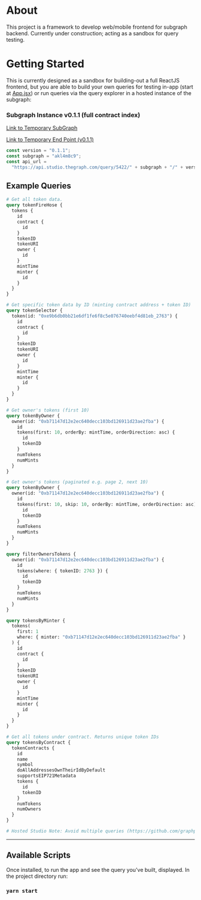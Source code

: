 # About

This project is a framework to develop web/mobile frontend for subgraph backend. Currently under construction; acting as a sandbox for query testing.

# Getting Started

This is currently designed as a sandbox for building-out a full ReactJS frontend, but you are able to build your own queries for testing in-app (start at [App.jsx](src/App.jsx)) or run queries via the query explorer in a hosted instance of the subgraph:

### Subgraph Instance v0.1.1 (full contract index)

[Link to Temporary SubGraph](https://thegraph.com/studio/subgraph/akl4m8c9/)

[Link to Temporary End Point (v0.1.1)](https://api.studio.thegraph.com/query/5422/akl4m8c9/0.1.0)

```javascript
const version = "0.1.1";
const subgraph = "akl4m8c9";
const api_url =
  "https://api.studio.thegraph.com/query/5422/" + subgraph + "/" + version; // <-- ENTER YOUR SUBGRAPH NODE URL HERE
```

## Example Queries

```graphql
# Get all token data.
query tokenFireHose {
  tokens {
    id
    contract {
      id
    }
    tokenID
    tokenURI
    owner {
      id
    }
    mintTime
    minter {
      id
    }
  }
}

# Get specific token data by ID (minting contract address + token ID)
query tokenSelector {
  token(id: "0xe9b6db0bb21e6df1fe6f8c5e076740eebf4d81eb_2763") {
    id
    contract {
      id
    }
    tokenID
    tokenURI
    owner {
      id
    }
    mintTime
    minter {
      id
    }
  }
}

# Get owner's tokens (first 10)
query tokenByOwner {
  owner(id: "0xb71147d12e2ec640decc103bd126911d23ae2fba") {
    id
    tokens(first: 10, orderBy: mintTime, orderDirection: asc) {
      id
      tokenID
    }
    numTokens
    numMints
  }
}

# Get owner's tokens (paginated e.g. page 2, next 10)
query tokenByOwner {
  owner(id: "0xb71147d12e2ec640decc103bd126911d23ae2fba") {
    id
    tokens(first: 10, skip: 10, orderBy: mintTime, orderDirection: asc) {
      id
      tokenID
    }
    numTokens
    numMints
  }
}

query filterOwnersTokens {
  owner(id: "0xb71147d12e2ec640decc103bd126911d23ae2fba") {
    id
    tokens(where: { tokenID: 2763 }) {
      id
      tokenID
    }
    numTokens
    numMints
  }
}

query tokensByMinter {
  tokens(
    first: 1
    where: { minter: "0xb71147d12e2ec640decc103bd126911d23ae2fba" }
  ) {
    id
    contract {
      id
    }
    tokenID
    tokenURI
    owner {
      id
    }
    mintTime
    minter {
      id
    }
  }
}

# Get all tokens under contract. Returns unique token IDs
query tokensByContract {
  tokenContracts {
    id
    name
    symbol
    doAllAddressesOwnTheirIdByDefault
    supportsEIP721Metadata
    tokens {
      id
      tokenID
    }
    numTokens
    numOwners
  }
}

# Hosted Studio Note: Avoid multiple queries (https://github.com/graphprotocol/graph-node/issues/934)
```

---

## Available Scripts

Once installed, to run the app and see the query you've built, displayed. In the project directory run:

### `yarn start`
